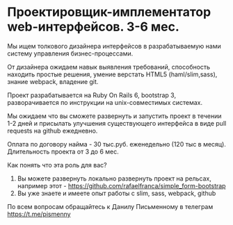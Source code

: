 # Проектировщик-имплементатор web-интерфейсов. 3-6 мес.

Мы ищем толкового дизайнера интерфейсов в разрабатываемую нами систему управления бизнес-процессами.

От дизайнера ожидаем навык выявления требований, способность находить простые решения, умение верстать HTML5 (haml/slim,sass), знание webpack, владение git.

Проект разрабатывается на Ruby On Rails 6, bootstrap 3, разворачивается по инструкции на unix-совместимых системах.

Мы ожидаем что вы сможете развернуть и запустить проект в течении 1-2 дней и присылать улучшения существующего интерфейса в виде pull requests на github ежедневно.

Оплата по договору найма - 30 тыс.руб. еженедельно (120 тыс в месяц). Длительность проекта от 3 до 6 мес.

Как понять что эта роль для вас?

1. Вы можете развернуть локально развернуть проект на рельсах, например этот - https://github.com/rafaelfranca/simple_form-bootstrap
2. Вы уже знаете и имеете опыт работы с slim, sass, webpack, github

По всем вопросам обращайтесь к Данилу Письменному в телеграм https://t.me/pismenny
